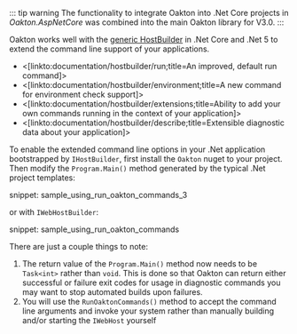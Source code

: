 <!--title:Integration with HostBuilder-->

::: tip warning
The functionality to integrate Oakton into .Net Core projects in *Oakton.AspNetCore* was combined
into the main Oakton library for V3.0.
:::

Oakton works well with the [generic HostBuilder](https://docs.microsoft.com/en-us/aspnet/core/fundamentals/host/generic-host?view=aspnetcore-5.0) in .Net Core and .Net 5 to extend the command line support
of your applications.

* <[linkto:documentation/hostbuilder/run;title=An improved, default run command]>
* <[linkto:documentation/hostbuilder/environment;title=A new command for environment check support]>
* <[linkto:documentation/hostbuilder/extensions;title=Ability to add your own commands running in the context of your application]>
* <[linkto:documentation/hostbuilder/describe;title=Extensible diagnostic data about your application]>

To enable the extended command line options in your .Net application bootstrapped by `IHostBuilder`, first install the `Oakton` nuget to your project. Then modify the `Program.Main()` method generated by the typical .Net project templates:

snippet: sample_using_run_oakton_commands_3

or with `IWebHostBuilder`:

snippet: sample_using_run_oakton_commands

There are just a couple things to note:

1. The return value of the `Program.Main()` method now needs to be `Task<int>` rather than `void`. This is done so that Oakton
   can return either successful or failure exit codes for usage in diagnostic commands you may want to stop automated builds upon
   failures.
1. You will use the `RunOaktonCommands()` method to accept the command line arguments and invoke your system rather than manually
   building and/or starting the `IWebHost` yourself
